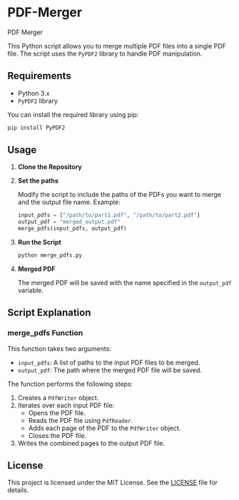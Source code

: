 # PDF-Merger
PDF Merger 

This Python script allows you to merge multiple PDF files into a single PDF file. The script uses the `PyPDF2` library to handle PDF manipulation.

## Requirements

- Python 3.x
- `PyPDF2` library

You can install the required library using pip:

```bash
pip install PyPDF2
```

## Usage

1. **Clone the Repository**

2. **Set the paths**

   Modify the script to include the paths of the PDFs you want to merge and the output file name. Example:

   ```python
   input_pdfs = ["/path/to/part1.pdf", "/path/to/part2.pdf"]
   output_pdf = "merged_output.pdf"
   merge_pdfs(input_pdfs, output_pdf)
   ```

3. **Run the Script**

   ```bash
   python merge_pdfs.py
   ```

4. **Merged PDF**

   The merged PDF will be saved with the name specified in the `output_pdf` variable.

## Script Explanation

### merge_pdfs Function

This function takes two arguments:
- `input_pdfs`: A list of paths to the input PDF files to be merged.
- `output_pdf`: The path where the merged PDF file will be saved.

The function performs the following steps:
1. Creates a `PdfWriter` object.
2. Iterates over each input PDF file:
   - Opens the PDF file.
   - Reads the PDF file using `PdfReader`.
   - Adds each page of the PDF to the `PdfWriter` object.
   - Closes the PDF file.
3. Writes the combined pages to the output PDF file.


## License

This project is licensed under the MIT License. See the [LICENSE](LICENSE) file for details.
